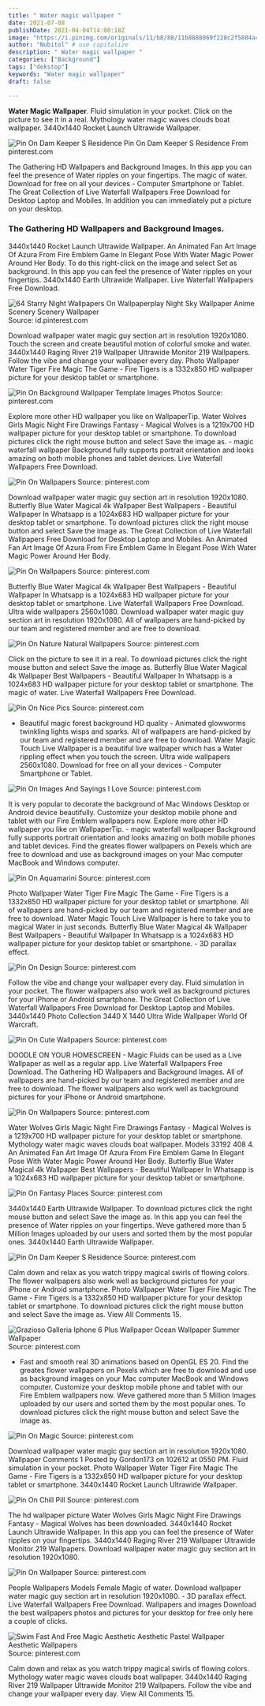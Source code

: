```yaml
---
title: " Water magic wallpaper "
date: 2021-07-08
publishDate: 2021-04-04T14:00:18Z
image: "https://i.pinimg.com/originals/11/b8/88/11b8888069f228c2f5804acff0e53c63.jpg"
author: "Nubitol" # use capitalize
description: " Water magic wallpaper "
categories: ["Background"]
tags: ["dekstop"]
keywords: "Water magic wallpaper"
draft: false

---
```



**Water Magic Wallpaper**. Fluid simulation in your pocket. Click on the picture to see it in a real. Mythology water magic waves clouds boat wallpaper. 3440x1440 Rocket Launch Ultrawide Wallpaper.

![Pin On Dam Keeper S Residence](https://i.pinimg.com/originals/c4/82/fc/c482fc242d264ff45f4366d7a4e6a33e.jpg "Pin On Dam Keeper S Residence")
Pin On Dam Keeper S Residence From pinterest.com


The Gathering HD Wallpapers and Background Images. In this app you can feel the presence of Water ripples on your fingertips. The magic of water. Download for free on all your devices - Computer Smartphone or Tablet. The Great Collection of Live Waterfall Wallpapers Free Download for Desktop Laptop and Mobiles. In addition you can immediately put a picture on your desktop.

### The Gathering HD Wallpapers and Background Images.

3440x1440 Rocket Launch Ultrawide Wallpaper. An Animated Fan Art Image Of Azura From Fire Emblem Game In Elegant Pose With Water Magic Power Around Her Body. To do this right-click on the image and select Set as background. In this app you can feel the presence of Water ripples on your fingertips. 3440x1440 Earth Ultrawide Wallpaper. Live Waterfall Wallpapers Free Download.


![64 Starry Night Wallpapers On Wallpaperplay Night Sky Wallpaper Anime Scenery Scenery Wallpaper](https://i.pinimg.com/originals/66/d7/ba/66d7ba72a4e58fac52bcfc97416785b3.jpg "64 Starry Night Wallpapers On Wallpaperplay Night Sky Wallpaper Anime Scenery Scenery Wallpaper")
Source: id.pinterest.com

Download wallpaper water magic guy section art in resolution 1920x1080. Touch the screen and create beautiful motion of colorful smoke and water. 3440x1440 Raging River 219 Wallpaper Ultrawide Monitor 219 Wallpapers. Follow the vibe and change your wallpaper every day. Photo Wallpaper Water Tiger Fire Magic The Game - Fire Tigers is a 1332x850 HD wallpaper picture for your desktop tablet or smartphone.

![Pin On Background Wallpaper Template Images Photos](https://i.pinimg.com/originals/79/ab/94/79ab9478089cf70ec68e6108398cef60.jpg "Pin On Background Wallpaper Template Images Photos")
Source: pinterest.com

Explore more other HD wallpaper you like on WallpaperTip. Water Wolves Girls Magic Night Fire Drawings Fantasy - Magical Wolves is a 1219x700 HD wallpaper picture for your desktop tablet or smartphone. To download pictures click the right mouse button and select Save the image as. - magic waterfall wallpaper Background fully supports portrait orientation and looks amazing on both mobile phones and tablet devices. Live Waterfall Wallpapers Free Download.

![Pin On Wallpapers](https://i.pinimg.com/originals/1b/a9/43/1ba94397d510ddc2ba4a96d5defdd76a.png "Pin On Wallpapers")
Source: pinterest.com

Download wallpaper water magic guy section art in resolution 1920x1080. Butterfly Blue Water Magical 4k Wallpaper Best Wallpapers - Beautiful Wallpaper In Whatsapp is a 1024x683 HD wallpaper picture for your desktop tablet or smartphone. To download pictures click the right mouse button and select Save the image as. The Great Collection of Live Waterfall Wallpapers Free Download for Desktop Laptop and Mobiles. An Animated Fan Art Image Of Azura From Fire Emblem Game In Elegant Pose With Water Magic Power Around Her Body.

![Pin On Wallpapers](https://i.pinimg.com/474x/32/5d/d3/325dd3a4f89523cd3a5f46419e7bfedf.jpg "Pin On Wallpapers")
Source: pinterest.com

Butterfly Blue Water Magical 4k Wallpaper Best Wallpapers - Beautiful Wallpaper In Whatsapp is a 1024x683 HD wallpaper picture for your desktop tablet or smartphone. Live Waterfall Wallpapers Free Download. Ultra wide wallpapers 2560x1080. Download wallpaper water magic guy section art in resolution 1920x1080. All of wallpapers are hand-picked by our team and registered member and are free to download.

![Pin On Nature Natural Wallpapers](https://i.pinimg.com/originals/bf/b6/08/bfb6084c43defd41c93a1876fb415034.jpg "Pin On Nature Natural Wallpapers")
Source: pinterest.com

Click on the picture to see it in a real. To download pictures click the right mouse button and select Save the image as. Butterfly Blue Water Magical 4k Wallpaper Best Wallpapers - Beautiful Wallpaper In Whatsapp is a 1024x683 HD wallpaper picture for your desktop tablet or smartphone. The magic of water. Live Waterfall Wallpapers Free Download.

![Pin On Nice Pics](https://i.pinimg.com/originals/bb/2b/66/bb2b66bb0b660498fafedb07447cb96a.jpg "Pin On Nice Pics")
Source: pinterest.com

- Beautiful magic forest background HD quality - Animated glowworms twinkling lights wisps and sparks. All of wallpapers are hand-picked by our team and registered member and are free to download. Water Magic Touch Live Wallpaper is a beautiful live wallpaper which has a Water rippling effect when you touch the screen. Ultra wide wallpapers 2560x1080. Download for free on all your devices - Computer Smartphone or Tablet.

![Pin On Images And Sayings I Love](https://i.pinimg.com/originals/bc/2b/56/bc2b561962fc6b0b90d52df88784d7c9.jpg "Pin On Images And Sayings I Love")
Source: pinterest.com

It is very popular to decorate the background of Mac Windows Desktop or Android device beautifully. Customize your desktop mobile phone and tablet with our Fire Emblem wallpapers now. Explore more other HD wallpaper you like on WallpaperTip. - magic waterfall wallpaper Background fully supports portrait orientation and looks amazing on both mobile phones and tablet devices. Find the greates flower wallpapers on Pexels which are free to download and use as background images on your Mac computer MacBook and Windows computer.

![Pin On Aquamarini](https://i.pinimg.com/originals/b0/cf/09/b0cf091a6ef2450480e94973e87398c3.jpg "Pin On Aquamarini")
Source: pinterest.com

Photo Wallpaper Water Tiger Fire Magic The Game - Fire Tigers is a 1332x850 HD wallpaper picture for your desktop tablet or smartphone. All of wallpapers are hand-picked by our team and registered member and are free to download. Water Magic Touch Live Wallpaper is here to take you to magical Water in just seconds. Butterfly Blue Water Magical 4k Wallpaper Best Wallpapers - Beautiful Wallpaper In Whatsapp is a 1024x683 HD wallpaper picture for your desktop tablet or smartphone. - 3D parallax effect.

![Pin On Design](https://i.pinimg.com/originals/86/32/78/8632787b6bbf1bf133fc9deab22b333a.jpg "Pin On Design")
Source: pinterest.com

Follow the vibe and change your wallpaper every day. Fluid simulation in your pocket. The flower wallpapers also work well as background pictures for your iPhone or Android smartphone. The Great Collection of Live Waterfall Wallpapers Free Download for Desktop Laptop and Mobiles. 3440x1440 Photo Collection 3440 X 1440 Ultra Wide Wallpaper World Of Warcraft.

![Pin On Cute Wallpapers](https://i.pinimg.com/originals/a8/bb/b4/a8bbb429ebc7a48d814dffa0e0f6f6d0.gif "Pin On Cute Wallpapers")
Source: pinterest.com

DOODLE ON YOUR HOMESCREEN - Magic Fluids can be used as a Live Wallpaper as well as a regular app. Live Waterfall Wallpapers Free Download. The Gathering HD Wallpapers and Background Images. All of wallpapers are hand-picked by our team and registered member and are free to download. The flower wallpapers also work well as background pictures for your iPhone or Android smartphone.

![Pin On Wallpapers](https://i.pinimg.com/originals/f5/a2/0a/f5a20a6fec4a014a95cf0c52ef51deec.jpg "Pin On Wallpapers")
Source: pinterest.com

Water Wolves Girls Magic Night Fire Drawings Fantasy - Magical Wolves is a 1219x700 HD wallpaper picture for your desktop tablet or smartphone. Mythology water magic waves clouds boat wallpaper. Models 33192 408 4. An Animated Fan Art Image Of Azura From Fire Emblem Game In Elegant Pose With Water Magic Power Around Her Body. Butterfly Blue Water Magical 4k Wallpaper Best Wallpapers - Beautiful Wallpaper In Whatsapp is a 1024x683 HD wallpaper picture for your desktop tablet or smartphone.

![Pin On Fantasy Places](https://i.pinimg.com/originals/59/7d/93/597d93ca2d4592a78f7f7393e31207b4.jpg "Pin On Fantasy Places")
Source: pinterest.com

3440x1440 Earth Ultrawide Wallpaper. To download pictures click the right mouse button and select Save the image as. In this app you can feel the presence of Water ripples on your fingertips. Weve gathered more than 5 Million Images uploaded by our users and sorted them by the most popular ones. 3440x1440 Earth Ultrawide Wallpaper.

![Pin On Dam Keeper S Residence](https://i.pinimg.com/originals/c4/82/fc/c482fc242d264ff45f4366d7a4e6a33e.jpg "Pin On Dam Keeper S Residence")
Source: pinterest.com

Calm down and relax as you watch trippy magical swirls of flowing colors. The flower wallpapers also work well as background pictures for your iPhone or Android smartphone. Photo Wallpaper Water Tiger Fire Magic The Game - Fire Tigers is a 1332x850 HD wallpaper picture for your desktop tablet or smartphone. To download pictures click the right mouse button and select Save the image as. View All Comments 15.

![Grazioso Galleria Iphone 6 Plus Wallpaper Ocean Wallpaper Summer Wallpaper](https://i.pinimg.com/736x/6e/76/63/6e766363627739ce593cd3b6538534f6.jpg "Grazioso Galleria Iphone 6 Plus Wallpaper Ocean Wallpaper Summer Wallpaper")
Source: pinterest.com

- Fast and smooth real 3D animations based on OpenGL ES 20. Find the greates flower wallpapers on Pexels which are free to download and use as background images on your Mac computer MacBook and Windows computer. Customize your desktop mobile phone and tablet with our Fire Emblem wallpapers now. Weve gathered more than 5 Million Images uploaded by our users and sorted them by the most popular ones. To download pictures click the right mouse button and select Save the image as.

![Pin On Magic](https://i.pinimg.com/originals/e6/04/58/e60458bfa658fd386dad53a994ee5b1b.jpg "Pin On Magic")
Source: pinterest.com

Download wallpaper water magic guy section art in resolution 1920x1080. Wallpaper Comments 1 Posted by Gordon173 on 102612 at 0550 PM. Fluid simulation in your pocket. Photo Wallpaper Water Tiger Fire Magic The Game - Fire Tigers is a 1332x850 HD wallpaper picture for your desktop tablet or smartphone. 3440x1440 Rocket Launch Ultrawide Wallpaper.

![Pin On Chill Pill](https://i.pinimg.com/originals/56/bc/22/56bc22e5da3281156316597c8e87d1ad.jpg "Pin On Chill Pill")
Source: pinterest.com

The hd wallpaper picture Water Wolves Girls Magic Night Fire Drawings Fantasy - Magical Wolves has been downloaded. 3440x1440 Rocket Launch Ultrawide Wallpaper. In this app you can feel the presence of Water ripples on your fingertips. 3440x1440 Raging River 219 Wallpaper Ultrawide Monitor 219 Wallpapers. Download wallpaper water magic guy section art in resolution 1920x1080.

![Pin On Wallpaper](https://i.pinimg.com/736x/64/58/c4/6458c40bdc5f09490f82b448801d7323.jpg "Pin On Wallpaper")
Source: pinterest.com

People Wallpapers Models Female Magic of water. Download wallpaper water magic guy section art in resolution 1920x1080. - 3D parallax effect. Live Waterfall Wallpapers Free Download. Wallpapers and images Download the best wallpapers photos and pictures for your desktop for free only here a couple of clicks.

![Swim Fast And Free Magic Aesthetic Aesthetic Pastel Wallpaper Aesthetic Wallpapers](https://i.pinimg.com/originals/11/b8/88/11b8888069f228c2f5804acff0e53c63.jpg "Swim Fast And Free Magic Aesthetic Aesthetic Pastel Wallpaper Aesthetic Wallpapers")
Source: pinterest.com

Calm down and relax as you watch trippy magical swirls of flowing colors. Mythology water magic waves clouds boat wallpaper. 3440x1440 Raging River 219 Wallpaper Ultrawide Monitor 219 Wallpapers. Follow the vibe and change your wallpaper every day. View All Comments 15.

